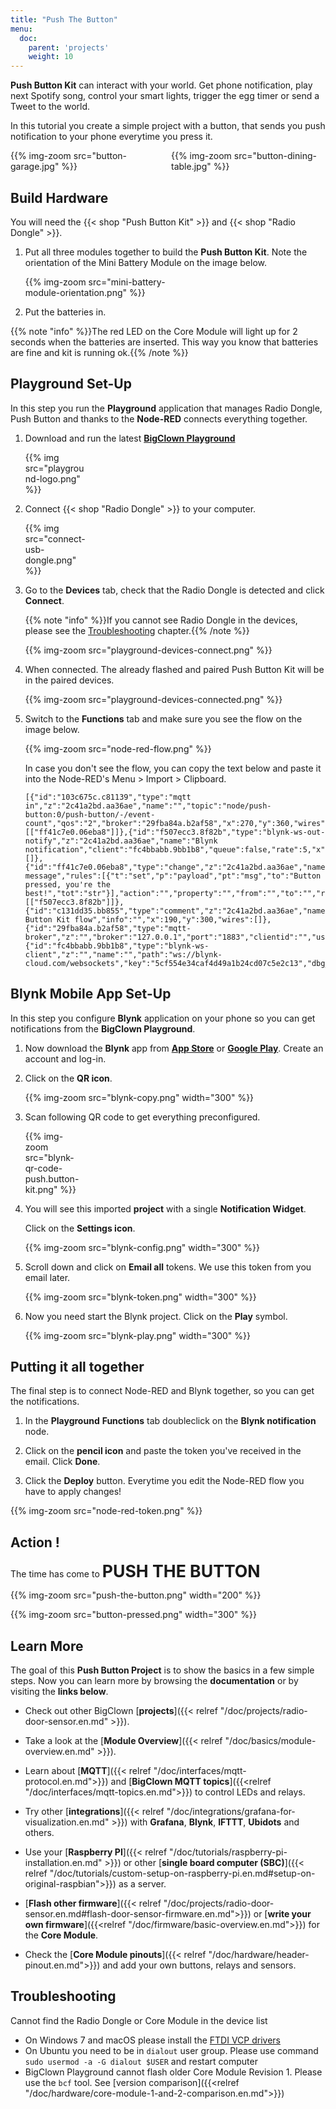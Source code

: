 ```yaml
---
title: "Push The Button"
menu:
  doc:
    parent: 'projects'
    weight: 10
---
```


**Push Button Kit** can interact with your world. Get phone notification, play next Spotify song, control your smart lights, trigger the egg timer or send a Tweet to the world.

In this tutorial you create a simple project with a button, that sends you push notification to your phone everytime you press it.

<div style="display:grid;grid-gap: 10px;">

<div style="grid-column: 1; grid-row:1; border-radius:5px">
{{% img-zoom src="button-garage.jpg"  %}}
</div>

<div style="grid-column: 2; grid-row:1" >
{{% img-zoom src="button-dining-table.jpg"  %}}
</div>

</div>

## Build Hardware

You will need the {{< shop "Push Button Kit" >}} and {{< shop "Radio Dongle" >}}.

1. Put all three modules together to build the **Push Button Kit**. Note the orientation of the Mini Battery Module on the image below.

    <div style="width:50%">
        {{% img-zoom src="mini-battery-module-orientation.png"  %}}
    </div>

2. Put the batteries in.

{{% note "info" %}}The red LED on the Core Module will light up for 2 seconds when the batteries are inserted. This way you know that batteries are fine and kit is running ok.{{% /note %}}

## Playground Set-Up

In this step you run the **Playground** application that manages Radio Dongle, Push Button and thanks to the **Node-RED** connects everything together.

1. Download and run the latest [**BigClown Playground**](https://github.com/bigclownlabs/bch-playground/releases/latest)

    <div style="width:20%;">
        {{% img src="playground-logo.png"  %}}
    </div>

2. Connect {{< shop "Radio Dongle" >}} to your computer.

    <div style="width:20%;">
        {{% img src="connect-usb-dongle.png"  %}}
    </div>

3. Go to the **Devices** tab, check that the Radio Dongle is detected and click **Connect**.

    {{% note "info" %}}If you cannot see Radio Dongle in the devices, please see the <a href="#troubleshooting">Troubleshooting</a> chapter.{{% /note %}}

    {{% img-zoom src="playground-devices-connect.png"  %}}


4. When connected. The already flashed and paired Push Button Kit will be in the paired devices.

    {{% img-zoom src="playground-devices-connected.png"  %}}

5. Switch to the **Functions** tab and make sure you see the flow on the image below.

    {{% img-zoom src="node-red-flow.png"  %}}

    In case you don't see the flow, you can copy the text below and paste it into the Node-RED's Menu > Import > Clipboard.

    ```
    [{"id":"103c675c.c81139","type":"mqtt in","z":"2c41a2bd.aa36ae","name":"","topic":"node/push-button:0/push-button/-/event-count","qos":"2","broker":"29fba84a.b2af58","x":270,"y":360,"wires":[["ff41c7e0.06eba8"]]},{"id":"f507ecc3.8f82b","type":"blynk-ws-out-notify","z":"2c41a2bd.aa36ae","name":"Blynk notification","client":"fc4bbabb.9bb1b8","queue":false,"rate":5,"x":790,"y":360,"wires":[]},{"id":"ff41c7e0.06eba8","type":"change","z":"2c41a2bd.aa36ae","name":"Set message","rules":[{"t":"set","p":"payload","pt":"msg","to":"Button pressed, you're the best!","tot":"str"}],"action":"","property":"","from":"","to":"","reg":false,"x":570,"y":360,"wires":[["f507ecc3.8f82b"]]},{"id":"c131dd35.bb855","type":"comment","z":"2c41a2bd.aa36ae","name":"Push Button Kit flow","info":"","x":190,"y":300,"wires":[]},{"id":"29fba84a.b2af58","type":"mqtt-broker","z":"","broker":"127.0.0.1","port":"1883","clientid":"","usetls":false,"compatmode":true,"keepalive":"60","cleansession":true,"birthTopic":"","birthQos":"0","birthPayload":"","willTopic":"","willQos":"0","willPayload":""},{"id":"fc4bbabb.9bb1b8","type":"blynk-ws-client","z":"","name":"","path":"ws://blynk-cloud.com/websockets","key":"5cf554e34caf4d49a1b24cd07c5e2c13","dbg_all":false,"dbg_read":false,"dbg_write":false,"dbg_notify":false,"dbg_mail":false,"dbg_prop":false,"dbg_sync":false,"dbg_bridge":false,"dbg_low":false,"dbg_pins":"","multi_cmd":false,"proxy_type":"no","proxy_url":""}]
    ```

## Blynk Mobile App Set-Up

In this step you configure **Blynk** application on your phone so you can get notifications from the **BigClown Playground**.

1. Now download the **Blynk** app from [**App Store**](https://itunes.apple.com/us/app/blynk-iot-for-arduino-esp32/id808760481?mt=8) or [**Google Play**](https://play.google.com/store/apps/details?id=cc.blynk&hl=en). Create an account and log-in.

2. Click on the **QR icon**.

    {{% img-zoom src="blynk-copy.png" width="300" %}}

3. Scan following QR code to get everything preconfigured.

    <div style="width:20%;">
        {{% img-zoom src="blynk-qr-code-push.button-kit.png" %}}
    </div>

4. You will see this imported **project** with a single **Notification Widget**.

    Click on the **Settings icon**.

    {{% img-zoom src="blynk-config.png" width="300" %}}

5. Scroll down and click on **Email all** tokens. We use this token from you email later.

    {{% img-zoom src="blynk-token.png" width="300" %}}

6. Now you need start the Blynk project. Click on the **Play** symbol.

    {{% img-zoom src="blynk-play.png" width="300" %}}

## Putting it all together

The final step is to connect Node-RED and Blynk together, so you can get the notifications.

1. In the **Playground** **Functions** tab doubleclick on the **Blynk notification** node.

2. Click on the **pencil icon** and paste the token you've received in the email. Click **Done**.

3. Click the **Deploy** button. Everytime you edit the Node-RED flow you have to apply changes!

{{% img-zoom src="node-red-token.png" %}}


## Action !

The time has come to <span style="font-size:190%; font-weight:bold;">PUSH THE BUTTON</span>

{{% img-zoom src="push-the-button.png" width="200" %}}

{{% img-zoom src="button-pressed.png" width="300" %}}



## Learn More

The goal of this **Push Button Project** is to show the basics in a few simple steps. Now you can learn more by browsing the **documentation** or by visiting the **links below**.

* Check out other BigClown [**projects**]({{< relref "/doc/projects/radio-door-sensor.en.md" >}}).

* Take a look at the [**Module Overview**]({{< relref "/doc/basics/module-overview.en.md" >}}).
* Learn about [**MQTT**]({{< relref "/doc/interfaces/mqtt-protocol.en.md">}}) and [**BigClown MQTT topics**]({{<relref "/doc/interfaces/mqtt-topics.en.md">}}) to control LEDs and relays.
* Try other [**integrations**]({{< relref "/doc/integrations/grafana-for-visualization.en.md" >}}) with **Grafana**, **Blynk**, **IFTTT**, **Ubidots** and others.
* Use your [**Raspberry PI**]({{< relref "/doc/tutorials/raspberry-pi-installation.en.md" >}}) or other [**single board computer (SBC)**]({{< relref "/doc/tutorials/custom-setup-on-raspberry-pi.en.md#setup-on-original-raspbian">}}) as a server.
* [**Flash other firmware**]({{< relref "/doc/projects/radio-door-sensor.en.md#flash-door-sensor-firmware.en.md">}}) or [**write your own firmware**]({{<relref "/doc/firmware/basic-overview.en.md">}}) for the **Core Module**.
* Check the [**Core Module pinouts**]({{< relref "/doc/hardware/header-pinout.en.md">}}) and add your own buttons, relays and sensors.

## Troubleshooting

Cannot find the Radio Dongle or Core Module in the device list

- On Windows 7 and macOS please install the [FTDI VCP drivers](https://www.ftdichip.com/Drivers/VCP.htm)
- On Ubuntu you need to be in `dialout` user group. Please use command `sudo usermod -a -G dialout $USER` and restart computer
- BigClown Playground cannot flash older Core Module Revision 1. Please use the `bcf` tool. See [version comparison]({{<relref "/doc/hardware/core-module-1-and-2-comparison.en.md">}})
